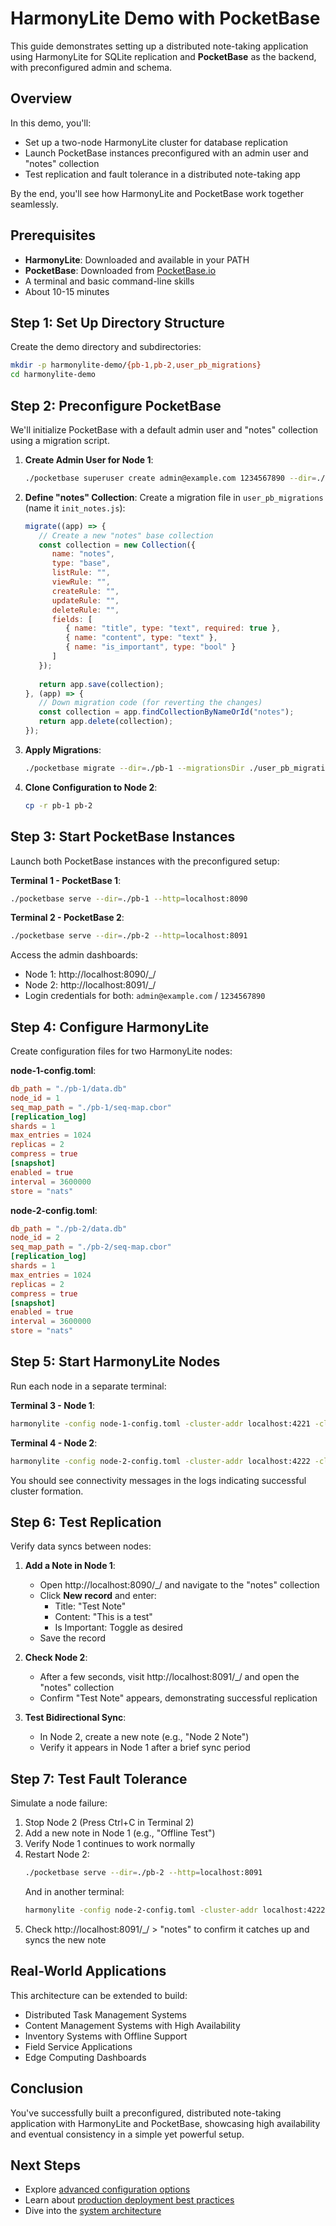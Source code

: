# HarmonyLite Demo with PocketBase

This guide demonstrates setting up a distributed note-taking application using HarmonyLite for SQLite replication and **PocketBase** as the backend, with preconfigured admin and schema.

## Overview

In this demo, you'll:
- Set up a two-node HarmonyLite cluster for database replication
- Launch PocketBase instances preconfigured with an admin user and "notes" collection
- Test replication and fault tolerance in a distributed note-taking app

By the end, you'll see how HarmonyLite and PocketBase work together seamlessly.

## Prerequisites

- **HarmonyLite**: Downloaded and available in your PATH
- **PocketBase**: Downloaded from [PocketBase.io](https://pocketbase.io/docs/)
- A terminal and basic command-line skills
- About 10-15 minutes

## Step 1: Set Up Directory Structure

Create the demo directory and subdirectories:

```bash
mkdir -p harmonylite-demo/{pb-1,pb-2,user_pb_migrations}
cd harmonylite-demo
```

## Step 2: Preconfigure PocketBase

We'll initialize PocketBase with a default admin user and "notes" collection using a migration script.

1. **Create Admin User for Node 1**:
   ```bash
   ./pocketbase superuser create admin@example.com 1234567890 --dir=./pb-1
   ```

2. **Define "notes" Collection**:
   Create a migration file in `user_pb_migrations` (name it `init_notes.js`):
   ```javascript
   migrate((app) => {
      // Create a new "notes" base collection
      const collection = new Collection({
         name: "notes",
         type: "base",
         listRule: "",
         viewRule: "",
         createRule: "",
         updateRule: "",
         deleteRule: "",
         fields: [
            { name: "title", type: "text", required: true },
            { name: "content", type: "text" },
            { name: "is_important", type: "bool" }
         ]
      });
      
      return app.save(collection);
   }, (app) => {
      // Down migration code (for reverting the changes)
      const collection = app.findCollectionByNameOrId("notes");
      return app.delete(collection);
   });
   ```

3. **Apply Migrations**:
   ```bash
   ./pocketbase migrate --dir=./pb-1 --migrationsDir ./user_pb_migrations
   ```

4. **Clone Configuration to Node 2**:
   ```bash
   cp -r pb-1 pb-2
   ```

## Step 3: Start PocketBase Instances

Launch both PocketBase instances with the preconfigured setup:

**Terminal 1 - PocketBase 1**:
```bash
./pocketbase serve --dir=./pb-1 --http=localhost:8090
```

**Terminal 2 - PocketBase 2**:
```bash
./pocketbase serve --dir=./pb-2 --http=localhost:8091
```

Access the admin dashboards:
- Node 1: http://localhost:8090/_/ 
- Node 2: http://localhost:8091/_/ 
- Login credentials for both: `admin@example.com` / `1234567890`

## Step 4: Configure HarmonyLite

Create configuration files for two HarmonyLite nodes:

**node-1-config.toml**:
```toml
db_path = "./pb-1/data.db"
node_id = 1
seq_map_path = "./pb-1/seq-map.cbor"
[replication_log]
shards = 1
max_entries = 1024
replicas = 2
compress = true
[snapshot]
enabled = true
interval = 3600000
store = "nats"
```

**node-2-config.toml**:
```toml
db_path = "./pb-2/data.db"
node_id = 2
seq_map_path = "./pb-2/seq-map.cbor"
[replication_log]
shards = 1
max_entries = 1024
replicas = 2
compress = true
[snapshot]
enabled = true
interval = 3600000
store = "nats"
```

## Step 5: Start HarmonyLite Nodes

Run each node in a separate terminal:

**Terminal 3 - Node 1**:
```bash
harmonylite -config node-1-config.toml -cluster-addr localhost:4221 -cluster-peers 'nats://localhost:4222/'
```

**Terminal 4 - Node 2**:
```bash
harmonylite -config node-2-config.toml -cluster-addr localhost:4222 -cluster-peers 'nats://localhost:4221/'
```

You should see connectivity messages in the logs indicating successful cluster formation.

## Step 6: Test Replication

Verify data syncs between nodes:

1. **Add a Note in Node 1**:
   - Open http://localhost:8090/_/ and navigate to the "notes" collection
   - Click **New record** and enter:
     - Title: "Test Note"
     - Content: "This is a test"
     - Is Important: Toggle as desired
   - Save the record

2. **Check Node 2**:
   - After a few seconds, visit http://localhost:8091/_/ and open the "notes" collection
   - Confirm "Test Note" appears, demonstrating successful replication

3. **Test Bidirectional Sync**:
   - In Node 2, create a new note (e.g., "Node 2 Note")
   - Verify it appears in Node 1 after a brief sync period

## Step 7: Test Fault Tolerance

Simulate a node failure:

1. Stop Node 2 (Press Ctrl+C in Terminal 2)
2. Add a new note in Node 1 (e.g., "Offline Test")
3. Verify Node 1 continues to work normally
4. Restart Node 2:
   ```bash
   ./pocketbase serve --dir=./pb-2 --http=localhost:8091
   ```
   And in another terminal:
   ```bash
   harmonylite -config node-2-config.toml -cluster-addr localhost:4222 -cluster-peers 'nats://localhost:4221/'
   ```
5. Check http://localhost:8091/_/ > "notes" to confirm it catches up and syncs the new note

## Real-World Applications

This architecture can be extended to build:

- Distributed Task Management Systems
- Content Management Systems with High Availability
- Inventory Systems with Offline Support
- Field Service Applications
- Edge Computing Dashboards

## Conclusion

You've successfully built a preconfigured, distributed note-taking application with HarmonyLite and PocketBase, showcasing high availability and eventual consistency in a simple yet powerful setup.

## Next Steps

- Explore [advanced configuration options](configuration-reference.md)
- Learn about [production deployment best practices](production-deployment.md)
- Dive into the [system architecture](architecture.md)